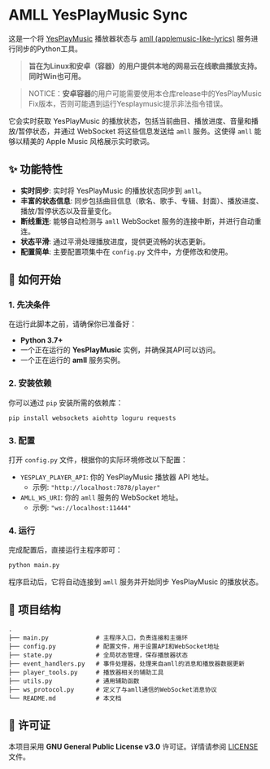 # AMLL YesPlayMusic Sync

这是一个将 [YesPlayMusic](https://github.com/qier222/YesPlayMusic) 播放器状态与 [amll (applemusic-like-lyrics)](https://github.com/Steve-xmh/applemusic-like-lyrics) 服务进行同步的Python工具。

> **旨在为Linux和安卓（容器）的用户提供本地的网易云在线歌曲播放支持。同时Win也可用。**


> NOTICE：**安卓容器**的用户可能需要使用本仓库release中的YesPlayMusic Fix版本，否则可能遇到运行Yesplaymusic提示非法指令错误。

它会实时获取 YesPlayMusic 的播放状态，包括当前曲目、播放进度、音量和播放/暂停状态，并通过 WebSocket 将这些信息发送给 `amll` 服务。这使得 `amll` 能够以精美的 Apple Music 风格展示实时歌词。

## ✨ 功能特性

- **实时同步**: 实时将 YesPlayMusic 的播放状态同步到 `amll`。
- **丰富的状态信息**: 同步包括曲目信息（歌名、歌手、专辑、封面）、播放进度、播放/暂停状态以及音量变化。
- **断线重连**: 能够自动检测与 `amll` WebSocket 服务的连接中断，并进行自动重连。
- **状态平滑**: 通过平滑处理播放进度，提供更流畅的状态更新。
- **配置简单**: 主要配置项集中在 `config.py` 文件中，方便修改和使用。

## 🚀 如何开始

### 1. 先决条件

在运行此脚本之前，请确保你已准备好：

- **Python 3.7+**
- 一个正在运行的 **YesPlayMusic** 实例，并确保其API可以访问。
- 一个正在运行的 **amll** 服务实例。

### 2. 安装依赖

你可以通过 `pip` 安装所需的依赖库：

```bash
pip install websockets aiohttp loguru requests
```

### 3. 配置

打开 `config.py` 文件，根据你的实际环境修改以下配置：

- `YESPLAY_PLAYER_API`: 你的 YesPlayMusic 播放器 API 地址。
  - 示例: `"http://localhost:7878/player"`
- `AMLL_WS_URI`: 你的 `amll` 服务的 WebSocket 地址。
  - 示例: `"ws://localhost:11444"`

### 4. 运行

完成配置后，直接运行主程序即可：

```bash
python main.py
```

程序启动后，它将自动连接到 `amll` 服务并开始同步 YesPlayMusic 的播放状态。

## 📁 项目结构

```
.
├── main.py             # 主程序入口，负责连接和主循环
├── config.py           # 配置文件，用于设置API和WebSocket地址
├── state.py            # 全局状态管理，保存播放器状态
├── event_handlers.py   # 事件处理器，处理来自amll的消息和播放器数据更新
├── player_tools.py     # 播放器相关的辅助工具
├── utils.py            # 通用辅助函数
├── ws_protocol.py      # 定义了与amll通信的WebSocket消息协议
└── README.md           # 本文档
```

## 📄 许可证

本项目采用 **GNU General Public License v3.0** 许可证。详情请参阅 [LICENSE](https://www.gnu.org/licenses/gpl-3.0.html) 文件。


